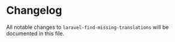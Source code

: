 # Changelog

All notable changes to `laravel-find-missing-translations` will be documented in this file.
